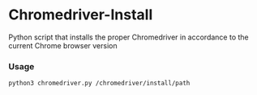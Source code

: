 # Chromedriver-Install
Python script that installs the proper Chromedriver in accordance to the current Chrome browser version

### Usage
```bash 
python3 chromedriver.py /chromedriver/install/path
```
